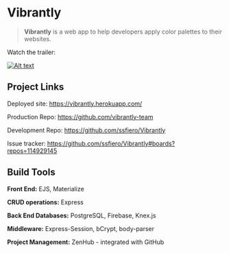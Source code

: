 # Vibrantly

> **Vibrantly** is a web app to help developers apply color palettes to their websites.

Watch the trailer:

[![Alt text](https://img.youtube.com/vi/aXxiMttL05k/0.jpg)](https://www.youtube.com/watch?v=aXxiMttL05k)


## Project Links

Deployed site: https://vibrantly.herokuapp.com/

Production Repo: https://github.com/vibrantly-team

Development Repo: https://github.com/ssfiero/Vibrantly

Issue tracker: https://github.com/ssfiero/Vibrantly#boards?repos=114929145


## Build Tools

**Front End:** EJS, Materialize

**CRUD operations:** Express

**Back End Databases:** PostgreSQL, Firebase, Knex.js

**Middleware:** Express-Session, bCrypt, body-parser

**Project Management:** ZenHub - integrated with GitHub
